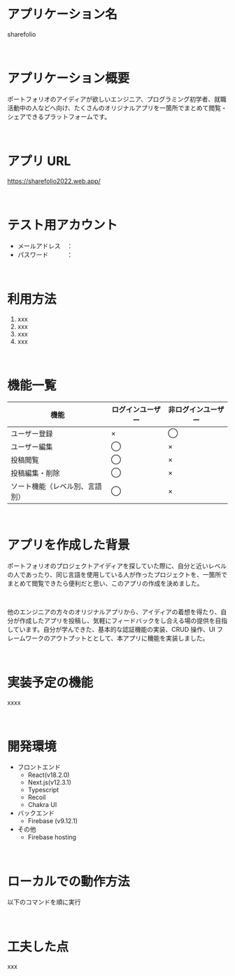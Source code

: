 # アプリケーション名

sharefolio

<br>

# アプリケーション概要

ポートフォリオのアイディアが欲しいエンジニア、プログラミング初学者、就職活動中の人などへ向け、たくさんのオリジナルアプリを一箇所でまとめて閲覧・シェアできるプラットフォームです。

<br>

# アプリ URL

https://sharefolio2022.web.app/

<br>

# テスト用アカウント

- メールアドレス　：
- パスワード　　　：

<br>

# 利用方法

1. xxx
2. xxx
3. xxx
4. xxx

<br>

# 機能一覧

| 機能                           | ログインユーザー | 非ログインユーザー |
| ------------------------------ | ---------------- | ------------------ |
| ユーザー登録                   | ×                | ◯                  |
| ユーザー編集                   | ◯                | ×                  |
| 投稿閲覧                       | ◯                | ×                  |
| 投稿編集・削除                 | ◯                | ×                  |
| ソート機能（レベル別、言語別） | ◯                | ×                  |

<br>

# アプリを作成した背景

ポートフォリオのプロジェクトアイディアを探していた際に、自分と近いレベルの人であったり、同じ言語を使用している人が作ったプロジェクトを、一箇所でまとめて閲覧できたら便利だと思い、このアプリの作成を決めました。

<br>

他のエンジニアの方々のオリジナルアプリから、アイディアの着想を得たり、自分が作成したアプリを投稿し、気軽にフィードバックをし合える場の提供を目指しています。自分が学んできた、基本的な認証機能の実装、CRUD 操作、UI フレームワークのアウトプットととして、本アプリに機能を実装しました。

<br>

# 実装予定の機能

xxxx

<br>

# 開発環境

- フロントエンド
  - React(v18.2.0)
  - Next.js(v12.3.1)
  - Typescript
  - Recoil
  - Chakra UI
- バックエンド
  - Firebase (v9.12.1)
- その他
  - Firebase hosting

<br>

# ローカルでの動作方法

以下のコマンドを順に実行

<br>

# 工夫した点

xxx
